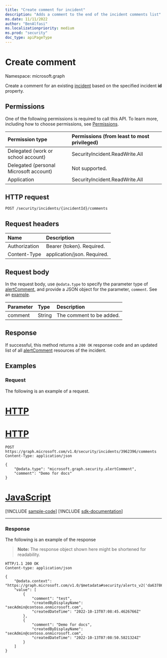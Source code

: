 ```yaml
---
title: "Create comment for incident"
description: "Adds a comment to the end of the incident comments list"
ms.date: 11/11/2022
author: "BenAlfasi"
ms.localizationpriority: medium
ms.prod: "security"
doc_type: apiPageType
---
```


# Create comment
Namespace: microsoft.graph

Create a comment for an existing [incident](../resources/security-incident.md) based on the specified incident **id** property.

## Permissions
One of the following permissions is required to call this API. To learn more, including how to choose permissions, see [Permissions](/graph/permissions-reference).

|Permission type|Permissions (from least to most privileged)|
|:---|:---|
|Delegated (work or school account)|SecurityIncident.ReadWrite.All|
|Delegated (personal Microsoft account)|Not supported.|
|Application|SecurityIncident.ReadWrite.All|

## HTTP request

<!-- {
  "blockType": "ignored"
}
-->
``` http
POST /security/incidents/{incidentId}/comments
```

## Request headers
|Name|Description|
|:---|:---|
|Authorization|Bearer {token}. Required.|
|Content-Type|application/json. Required.|

## Request body

In the request body, use `@odata.type` to specify the parameter type of [alertComment](../resources/security-alertcomment.md), and provide a JSON object for the parameter, `comment`. See an [example](#examples).

| Parameter	   | Type	|Description|
|:---------------|:--------|:----------|
|comment|String|The comment to be added.|

## Response

If successful, this method returns a `200 OK` response code and an updated list of all [alertComment](../resources/security-alertcomment.md) resources of the incident.

## Examples

### Request
The following is an example of a request.


# [HTTP](#tab/http)

# [HTTP](#tab/http)
<!-- {
  "blockType": "request",
  "sampleKeys": ["3962396"],
  "name": "incident_addcomment"
}
-->
``` http
POST https://graph.microsoft.com/v1.0/security/incidents/3962396/comments
Content-Type: application/json

{
    "@odata.type": "microsoft.graph.security.alertComment",
    "comment": "Demo for docs"
}
```

# [JavaScript](#tab/javascript)
[!INCLUDE [sample-code](../includes/snippets/javascript/incident-addcomment-javascript-snippets.md)]
[!INCLUDE [sdk-documentation](../includes/snippets/snippets-sdk-documentation-link.md)]

---



### Response
The following is an example of the response
>**Note:** The response object shown here might be shortened for readability.
<!-- {
  "blockType": "response",
  "@odata.type": "collection(microsoft.graph.security.alertComment)",
  "truncated": true
}
-->

``` http
HTTP/1.1 200 OK
Content-type: application/json

{
    "@odata.context": "https://graph.microsoft.com/v1.0/$metadata#security/alerts_v2('da637865765418431569_-773071023')/comments",
    "value": [
        {
            "comment": "test",
            "createdByDisplayName": "secAdmin@contoso.onmicrosoft.com",
            "createdDateTime": "2022-10-13T07:08:45.4626766Z"
        },
        {
            "comment": "Demo for docs",
            "createdByDisplayName": "secAdmin@contoso.onmicrosoft.com",
            "createdDateTime": "2022-10-13T07:08:50.5821324Z"
        }
    ]
}
```
